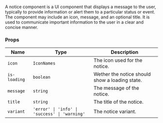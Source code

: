 # <flux-notice/>

A notice component is a UI component that displays a message to the user, typically to provide information
or alert them to a particular status or event. The component may include an icon, message, and an optional
title. It is used to communicate important information to the user in a clear and concise manner.

### Props

| Name         | Type                                          | Description                                    |
|--------------|-----------------------------------------------|------------------------------------------------|
| `icon`       | `IconNames`                                   | The icon used for the notice.                  |
| `is-loading` | `boolean`                                     | Wether the notice should show a loading state. |
| `message`    | `string`                                      | The message of the notice.                     |
| `title`      | `string`                                      | The title of the notice.                       |
| `variant`    | `'error' \| 'info' \| 'success' \| 'warning'` | The notice variant.                            |
